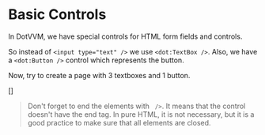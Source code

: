 ﻿Basic Controls
==============
In DotVVM, we have special controls for HTML form fields and controls.

So instead of `<input type="text" />` we use `<dot:TextBox />`. Also, we have a `<dot:Button />` control which represents the button.

Now, try to create a page with 3 textboxes and 1 button. 

[<DothtmlExercise Incorrect="../samples/TextBoxUsageIncorrect.dothtml"
                  Correct="../samples/TextBoxUsageCorrect.dothtml"
                  ValidatorId="Lesson1Step3Validator" />]

> Don't forget to end the elements with ` />`. It means that the control doesn't have the end tag. In pure HTML, it is not necessary, but it is a good practice to make sure that all elements are closed.